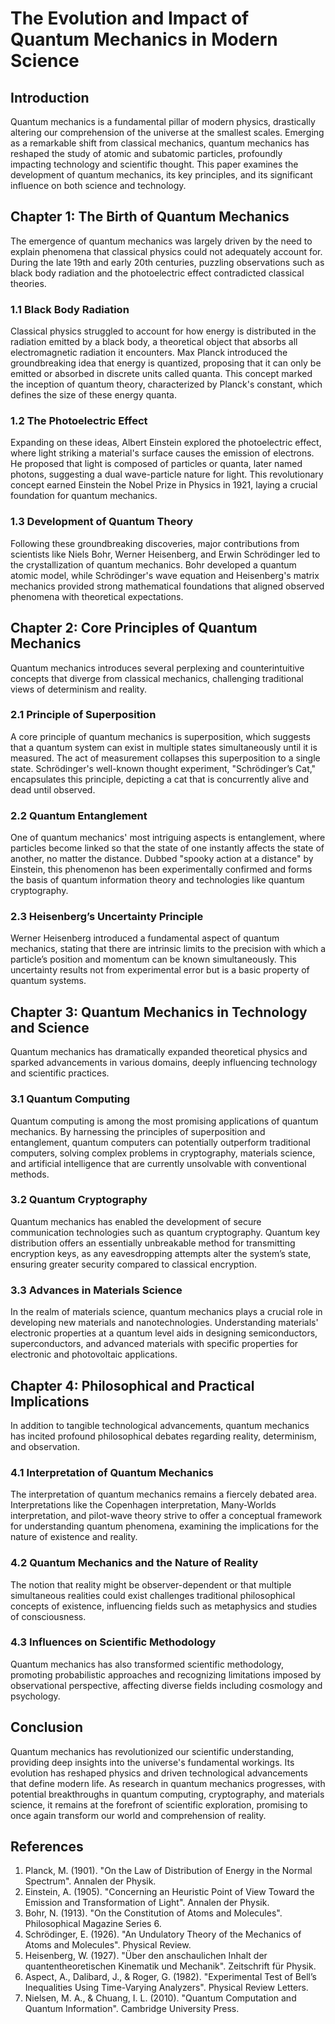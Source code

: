 # The Evolution and Impact of Quantum Mechanics in Modern Science

## Introduction

Quantum mechanics is a fundamental pillar of modern physics, drastically altering our comprehension of the universe at the smallest scales. Emerging as a remarkable shift from classical mechanics, quantum mechanics has reshaped the study of atomic and subatomic particles, profoundly impacting technology and scientific thought. This paper examines the development of quantum mechanics, its key principles, and its significant influence on both science and technology.

## Chapter 1: The Birth of Quantum Mechanics

The emergence of quantum mechanics was largely driven by the need to explain phenomena that classical physics could not adequately account for. During the late 19th and early 20th centuries, puzzling observations such as black body radiation and the photoelectric effect contradicted classical theories.

### 1.1 Black Body Radiation

Classical physics struggled to account for how energy is distributed in the radiation emitted by a black body, a theoretical object that absorbs all electromagnetic radiation it encounters. Max Planck introduced the groundbreaking idea that energy is quantized, proposing that it can only be emitted or absorbed in discrete units called quanta. This concept marked the inception of quantum theory, characterized by Planck's constant, which defines the size of these energy quanta.

### 1.2 The Photoelectric Effect

Expanding on these ideas, Albert Einstein explored the photoelectric effect, where light striking a material's surface causes the emission of electrons. He proposed that light is composed of particles or quanta, later named photons, suggesting a dual wave-particle nature for light. This revolutionary concept earned Einstein the Nobel Prize in Physics in 1921, laying a crucial foundation for quantum mechanics.

### 1.3 Development of Quantum Theory

Following these groundbreaking discoveries, major contributions from scientists like Niels Bohr, Werner Heisenberg, and Erwin Schrödinger led to the crystallization of quantum mechanics. Bohr developed a quantum atomic model, while Schrödinger's wave equation and Heisenberg's matrix mechanics provided strong mathematical foundations that aligned observed phenomena with theoretical expectations.

## Chapter 2: Core Principles of Quantum Mechanics

Quantum mechanics introduces several perplexing and counterintuitive concepts that diverge from classical mechanics, challenging traditional views of determinism and reality.

### 2.1 Principle of Superposition

A core principle of quantum mechanics is superposition, which suggests that a quantum system can exist in multiple states simultaneously until it is measured. The act of measurement collapses this superposition to a single state. Schrödinger's well-known thought experiment, "Schrödinger’s Cat," encapsulates this principle, depicting a cat that is concurrently alive and dead until observed.

### 2.2 Quantum Entanglement

One of quantum mechanics' most intriguing aspects is entanglement, where particles become linked so that the state of one instantly affects the state of another, no matter the distance. Dubbed "spooky action at a distance" by Einstein, this phenomenon has been experimentally confirmed and forms the basis of quantum information theory and technologies like quantum cryptography.

### 2.3 Heisenberg’s Uncertainty Principle

Werner Heisenberg introduced a fundamental aspect of quantum mechanics, stating that there are intrinsic limits to the precision with which a particle’s position and momentum can be known simultaneously. This uncertainty results not from experimental error but is a basic property of quantum systems.

## Chapter 3: Quantum Mechanics in Technology and Science

Quantum mechanics has dramatically expanded theoretical physics and sparked advancements in various domains, deeply influencing technology and scientific practices.

### 3.1 Quantum Computing

Quantum computing is among the most promising applications of quantum mechanics. By harnessing the principles of superposition and entanglement, quantum computers can potentially outperform traditional computers, solving complex problems in cryptography, materials science, and artificial intelligence that are currently unsolvable with conventional methods.

### 3.2 Quantum Cryptography

Quantum mechanics has enabled the development of secure communication technologies such as quantum cryptography. Quantum key distribution offers an essentially unbreakable method for transmitting encryption keys, as any eavesdropping attempts alter the system’s state, ensuring greater security compared to classical encryption.

### 3.3 Advances in Materials Science

In the realm of materials science, quantum mechanics plays a crucial role in developing new materials and nanotechnologies. Understanding materials' electronic properties at a quantum level aids in designing semiconductors, superconductors, and advanced materials with specific properties for electronic and photovoltaic applications.

## Chapter 4: Philosophical and Practical Implications

In addition to tangible technological advancements, quantum mechanics has incited profound philosophical debates regarding reality, determinism, and observation.

### 4.1 Interpretation of Quantum Mechanics

The interpretation of quantum mechanics remains a fiercely debated area. Interpretations like the Copenhagen interpretation, Many-Worlds interpretation, and pilot-wave theory strive to offer a conceptual framework for understanding quantum phenomena, examining the implications for the nature of existence and reality.

### 4.2 Quantum Mechanics and the Nature of Reality

The notion that reality might be observer-dependent or that multiple simultaneous realities could exist challenges traditional philosophical concepts of existence, influencing fields such as metaphysics and studies of consciousness.

### 4.3 Influences on Scientific Methodology

Quantum mechanics has also transformed scientific methodology, promoting probabilistic approaches and recognizing limitations imposed by observational perspective, affecting diverse fields including cosmology and psychology.

## Conclusion

Quantum mechanics has revolutionized our scientific understanding, providing deep insights into the universe's fundamental workings. Its evolution has reshaped physics and driven technological advancements that define modern life. As research in quantum mechanics progresses, with potential breakthroughs in quantum computing, cryptography, and materials science, it remains at the forefront of scientific exploration, promising to once again transform our world and comprehension of reality.

## References

1. Planck, M. (1901). "On the Law of Distribution of Energy in the Normal Spectrum". Annalen der Physik.
2. Einstein, A. (1905). "Concerning an Heuristic Point of View Toward the Emission and Transformation of Light". Annalen der Physik.
3. Bohr, N. (1913). "On the Constitution of Atoms and Molecules". Philosophical Magazine Series 6.
4. Schrödinger, E. (1926). "An Undulatory Theory of the Mechanics of Atoms and Molecules". Physical Review.
5. Heisenberg, W. (1927). "Über den anschaulichen Inhalt der quantentheoretischen Kinematik und Mechanik". Zeitschrift für Physik.
6. Aspect, A., Dalibard, J., & Roger, G. (1982). "Experimental Test of Bell’s Inequalities Using Time-Varying Analyzers". Physical Review Letters.
7. Nielsen, M. A., & Chuang, I. L. (2010). "Quantum Computation and Quantum Information". Cambridge University Press.